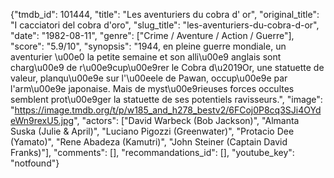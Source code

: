 {"tmdb_id": 101444, "title": "Les aventuriers du cobra d' or", "original_title": "I cacciatori del cobra d'oro", "slug_title": "les-aventuriers-du-cobra-d-or", "date": "1982-08-11", "genre": ["Crime / Aventure / Action / Guerre"], "score": "5.9/10", "synopsis": "1944, en pleine guerre mondiale, un aventurier \u00e0 la petite semaine et son alli\u00e9 anglais sont charg\u00e9 de r\u00e9cup\u00e9rer le Cobra d\u2019Or, une statuette de valeur, planqu\u00e9e sur l'\u00eele de Pawan, occup\u00e9e par l'arm\u00e9e japonaise. Mais de myst\u00e9rieuses forces occultes semblent prot\u00e9ger la statuette de ses potentiels ravisseurs.", "image": "https://image.tmdb.org/t/p/w185_and_h278_bestv2/6FCoj0P8cq3SJi4OYdeWn9rexU5.jpg", "actors": ["David Warbeck (Bob Jackson)", "Almanta Suska (Julie & April)", "Luciano Pigozzi (Greenwater)", "Protacio Dee (Yamato)", "Rene Abadeza (Kamutri)", "John Steiner (Captain David Franks)"], "comments": [], "recommandations_id": [], "youtube_key": "notfound"}